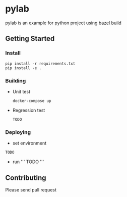 # pylab

pylab is an example for python project using [bazel build](https://bazel.build/)

## Getting Started

### Install

```
pip install -r requirements.txt
pip install -e .
```

### Building
- Unit test

  ```
  docker-compose up
  ```
- Regression test
  ```
  TODO
  ```

### Deploying
- set environment
```
TODO
```
- run
'''
TODO
'''

## Contributing
Please send pull request
